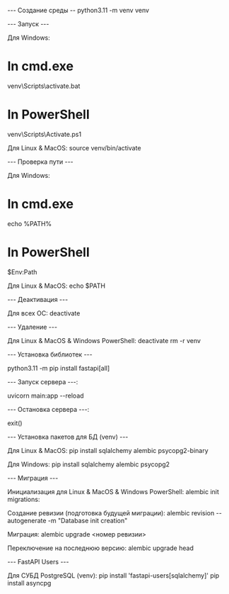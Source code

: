 --- Создание среды --
python3.11 -m venv venv

--- Запуск ---

Для Windows: 
# In cmd.exe
venv\Scripts\activate.bat
# In PowerShell
venv\Scripts\Activate.ps1

Для Linux & MacOS:
source venv/bin/activate

--- Проверка пути ---

Для Windows:
# In cmd.exe
echo %PATH%
# In PowerShell
$Env:Path

Для Linux & MacOS:
echo $PATH

--- Деактивация ---

Для всех ОС:
deactivate

--- Удаление ---

Для Linux & MacOS & Windows PowerShell:
deactivate
rm -r venv

--- Установка библиотек ---

python3.11 -m pip install fastapi[all]

--- Запуск сервера ---:

uvicorn main:app --reload

--- Остановка сервера ---:

exit()

--- Установка пакетов для БД (venv) ---

Для Linux & MacOS:
pip install sqlalchemy alembic psycopg2-binary

Для Windows:
pip install sqlalchemy alembic psycopg2

--- Миграция ---

Инициализация для Linux & MacOS & Windows PowerShell:
alembic init migrations:

Создание ревизии (подготовка будущей миграции):
alembic revision --autogenerate -m "Database init creation"

Миграция:
alembic upgrade <номер ревизии>

Переключение на последнюю версию:
alembic upgrade head

--- FastAPI Users ---

Для СУБД PostgreSQL (venv):
pip install 'fastapi-users[sqlalchemy]'
pip install asyncpg